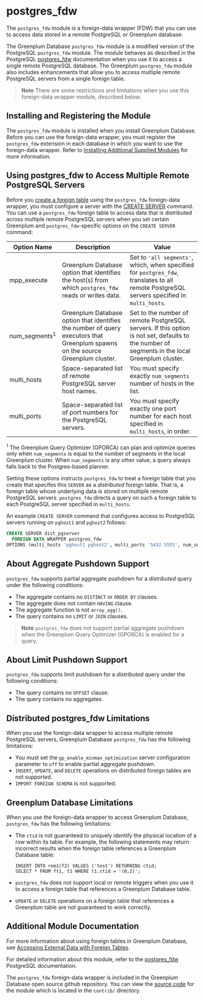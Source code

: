 # postgres\_fdw 

The `postgres_fdw` module is a foreign-data wrapper \(FDW\) that you can use to access data stored in a remote PostgreSQL or Greenplum database.

The Greenplum Database `postgres_fdw` module is a modified version of the PostgreSQL `postgres_fdw` module. The module behaves as described in the PostgreSQL [postgres\_fdw](https://www.postgresql.org/docs/12/postgres-fdw.html) documentation when you use it to access a single remote PostgreSQL database. The Greenplum `postgres_fdw` module also includes enhancements that allow you to access multiple remote PostgreSQL servers from a single foreign table.

> **Note** There are some restrictions and limitations when you use this foreign-data wrapper module, described below.

## <a id="topic_reg"></a>Installing and Registering the Module 

The `postgres_fdw` module is installed when you install Greenplum Database. Before you can use the foreign-data wrapper, you must register the `postgres_fdw` extension in each database in which you want to use the foreign-data wrapper. Refer to [Installing Additional Supplied Modules](../../install_guide/install_modules.html) for more information.

## <a id="using_mrs"></a>Using postgres_fdw to Access Multiple Remote PostgreSQL Servers

Before you [create a foreign table](../sql_commands/CREATE_FOREIGN_TABLE.html) using the `postgres_fdw` foreign-data wrapper, you must configure a server with the [CREATE SERVER](../sql_commands/CREATE_SERVER.html) command. You can use a `postgres_fdw` foreign table to access data that is distributed across multiple remote PostgreSQL servers when you set certain Greenplum and `postgres_fdw`-specific options on the `CREATE SERVER` command:

| Option Name | Description | Value |
|-------------|-----|-------------|
| mpp_execute | Greenplum Database option that identifies the host(s) from which `postgres_fdw` reads or writes data. | Set to `'all segments'`, which, when specified for `postgres_fdw`, translates to all remote PostgreSQL servers specified in `multi_hosts`. |
| num_segments<sup>1</sup> | Greenplum Database option that identifies the number of query executors that Greenplum spawns on the source Greenplum cluster. | Set to the number of remote PostgreSQL servers. If this option is not set, defaults to the number of segments in the local Greenplum cluster.|
| multi_hosts | Space-separated list of remote PostgreSQL server host names. | You must specify exactly `num_segments` number of hosts in the list. |
| multi_ports | Space-separated list of port numbers for the PostgreSQL servers. | You must specify exactly one port number for each host specified in `multi_hosts`, in order. |

<sup>1</sup> The Greenplum Query Optimizer (GPORCA) can plan and optimize queries only when `num_segments` is equal to the number of segments in the local Greenplum cluster. When `num_segments` is any other value, a query always falls back to the Postgres-based planner.

Setting these options instructs `postgres_fdw` to treat a foreign table that you create that specifes this `SERVER` as a *distributed* foreign table. That is, a foreign table whose underlying data is stored on multiple remote PostgreSQL servers. `postgres_fdw` directs a query on such a foreign table to each PostgreSQL server specified in `multi_hosts`.

An example `CREATE SERVER` command that configures access to PostgreSQL servers running on `pghost1` and `pghost2` follows:

``` sql
CREATE SERVER dist_pgserver
  FOREIGN DATA WRAPPER postgres_fdw
OPTIONS (multi_hosts 'pghost1 pghost2', multi_ports '5432 5555', num_segments '2', mpp_execute 'all segments');
```

## <a id="agg_pushdown"></a>About Aggregate Pushdown Support

`postgres_fdw` supports partial aggregate pushdown for a *distributed* query under the following conditions:

- The aggregate contains no `DISTINCT` or `ORDER BY` clauses.
- The aggregate does not contain `HAVING` clause.
- The aggregate function is not `array_agg()`.
- The query contains no `LIMIT` or `JOIN` clauses.

> **Note** `postgres_fdw` does not support partial aggregate pushdown when the Greenplum Query Optimizer (GPORCA) is enabled for a query.

## <a id="limit_pushdown"></a>About Limit Pushdown Support

`postgres_fdw` supports limit pushdown for a *distributed* query under the following conditions:

- The query contains no `OFFSET` clause.
- The query contains no aggregates.

## <a id="topic_gp_limit"></a>Distributed postgres_fdw Limitations 

When you use the foreign-data wrapper to access multiple remote PostgreSQL servers, Greenplum Database `postgres_fdw` has the following limitations:

- You must set the `gp_enable_minmax_optimization` server configuration parameter to `off` to enable partial aggregate pushdown.
- `INSERT`, `UPDATE`, and `DELETE` operations on distributed foreign tables are not supported.
- `IMPORT FOREIGN SCHEMA` is not supported.


## <a id="topic_gp_limit"></a>Greenplum Database Limitations 

When you use the foreign-data wrapper to access Greenplum Database, `postgres_fdw` has the following limitations:

-   The `ctid` is not guaranteed to uniquely identify the physical location of a row within its table. For example, the following statements may return incorrect results when the foreign table references a Greenplum Database table:

    ```
    INSERT INTO rem1(f2) VALUES ('test') RETURNING ctid;
    SELECT * FROM ft1, t1 WHERE t1.ctid = '(0,2)'; 
    ```

-   `postgres_fdw` does not support local or remote triggers when you use it to access a foreign table that references a Greenplum Database table.
-   `UPDATE` or `DELETE` operations on a foreign table that references a Greenplum table are not guaranteed to work correctly.


## <a id="topic_info"></a>Additional Module Documentation 

For more information about using foreign tables in Greenplum Database, see [Accessing External Data with Foreign Tables](../../admin_guide/external/g-foreign.html).

For detailed information about this module, refer to the [postgres\_fdw](https://www.postgresql.org/docs/12/postgres-fdw.html) PostgreSQL documentation.

The `postgres_fdw` foreign-data wrapper is included in the Greenplum Database open source github repository. You can view the [source code](https://github.com/greenplum-db/gpdb/tree/main/contrib/postgres_fdw) for the module which is located in the `contrib/` directory.

